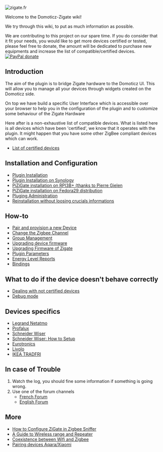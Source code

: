 ![zigate.fr](https://github.com/pipiche38/Domoticz-Zigate-Wiki/blob/master/Images/ZiGate.png)

Welcome to the Domoticz-Zigate wiki!

We try through this wiki, to put as much information as possible. 

We are contributing to this project on our spare time. If you do consider that it fit your needs, you would like to get more devices certified or tested, please feel free to donate, the amount will be dedicated to purchase new equipments and increase the list of compatible/certified devices.
[![PayPal donate](https://camo.githubusercontent.com/d5d24e33e2f4b6fe53987419a21b203c03789a8f/68747470733a2f2f696d672e736869656c64732e696f2f62616467652f446f6e6174652d50617950616c2d677265656e2e737667)](https://paypal.me/pipiche)

## Introduction
The aim of the plugin is to bridge Zigate hardware to the Domoticz UI. This will allow you to manage all your devices through widgets created on the Domoticz side.

On top we have build a specific User Interface which is accessible over your browser to help you in the configuration of the plugin and to customize some behaviour of the Zigate Hardware

Here after is a non-exhaustive list of compatible devices. What is listed here is all devices which have been 'certified', we know that it operates with the plugin. It might happen that you have some other ZigBee compliant devices which can work.
* [List of certified devices](https://github.com/pipiche38/Domoticz-Zigate-Wiki/blob/master/en-eng/Compatible-Devices.md)

## Installation and Configuration

* [Plugin Installation](https://github.com/pipiche38/Domoticz-Zigate-Wiki/blob/master/en-eng/Plugin-Installation.md)
* [Plugin Installation on Synology](https://github.com/pipiche38/Domoticz-Zigate-Wiki/blob/master/en-eng/Plugin-Installation-on-Synology-NAS.md)
* [PiZiGate installation on RPI3B+ (thanks to Pierre Gielen](https://github.com/pipiche38/Domoticz-Zigate-Wiki/blob/master/en-eng/PiZigate-RPI3B%2B-Cookbook.md)
* [PiZiGate installation on Fedora29 distribution](https://github.com/pipiche38/Domoticz-Zigate-Wiki/blob/master/en-eng/PiZigate_on_Fedora.md)
* [Pluging Administration](https://github.com/pipiche38/Domoticz-Zigate-Wiki/blob/master/en-eng/WebUserInterfaceNavigation.md)
* [Reinstallation without loosing crucials informations](https://github.com/pipiche38/Domoticz-Zigate-Wiki/blob/master/en-eng/reinstall.md)


## How-to

* [Pair and provision a new Device](https://github.com/pipiche38/Domoticz-Zigate-Wiki/blob/master/en-eng/PairingDevice.md)
* [Change the Zigbee Channel](https://github.com/pipiche38/Domoticz-Zigate-Wiki/blob/master/en-eng/Channel_Setting.md)
* [Group Management](https://github.com/pipiche38/Domoticz-Zigate-Wiki/blob/master/en-eng/Group-Management.md)
* [Upgrading device firmware](https://github.com/pipiche38/Domoticz-Zigate-Wiki/blob/master/en-eng/Device-Firmware-Update.md)
* [Upgrading Firmware of Zigate](https://github.com/pipiche38/Domoticz-Zigate-Wiki/blob/master/en-eng/Zigate-flash-firmware.md)
* [Plugin Parameters](https://github.com/pipiche38/Domoticz-Zigate-Wiki/blob/master/en-eng/PluginConf.json.md)
* [Energy Level Reports](https://github.com/pipiche38/Domoticz-Zigate-Wiki/blob/master/en-eng/EnergyLevels.md)
* [Bindings](https://github.com/pipiche38/Domoticz-Zigate-Wiki/blob/master/en-eng/Binding_Legrand.md)

## What to do if the device doesn't behave correctly

* [Dealing with not certified devices](https://github.com/pipiche38/Domoticz-Zigate-Wiki/blob/master/en-eng/Dealing-with-none-certified-device.md)
* [Debug mode](https://github.com/pipiche38/Domoticz-Zigate-Wiki/blob/master/en-eng/Plugin-debuging-mode.md)

## Devices specifics

* [Legrand Netatmo](https://github.com/pipiche38/Domoticz-Zigate-Wiki/blob/master/en-eng/Legrand-Netatmo-corner.md)
* [Profalux](https://github.com/pipiche38/Domoticz-Zigate-Wiki/blob/master/en-eng/Profalux-corner.md)
* [Schneider Wiser](https://github.com/pipiche38/Domoticz-Zigate-Wiki/blob/master/en-eng/Schneider_Wiser_Corner.md)
* [Schneider Wiser: How to Setup](https://github.com/pipiche38/Domoticz-Zigate-Wiki/blob/master/en-eng/Wiser-Setup.md)
* [Eurotronics](https://github.com/pipiche38/Domoticz-Zigate-Wiki/blob/master/en-eng/Eurotronics-corner.md)
* [Livolo](https://github.com/pipiche38/Domoticz-Zigate-Wiki/blob/master/en-eng/Livolo-corner.md)
* [IKEA TRADFRI](https://github.com/pipiche38/Domoticz-Zigate-Wiki/blob/master/en-eng/IKEA-Tradfri-corner.md)


## In case of Trouble

1. Watch the log, you should fine some information if something is going wrong.
1. Use one of the forum channels
   * [French Forum](https://easydomoticz.com/forum/viewforum.php?f=28)
   * [English Forum](https://www.domoticz.com/forum/viewforum.php?f=68)

## More 

* [How to Configure ZiGate in Zigbee Sniffer](https://github.com/pipiche38/Domoticz-Zigate-Wiki/blob/master/en-eng/Zigate-Sniffer.md)
* [A Guide to Wireless range and Repeater](https://support.smartthings.com/hc/en-us/articles/209963206-A-guide-to-wireless-range-and-repeaters)
* [Coexistence between Wifi and Zigbee](https://github.com/pipiche38/Domoticz-Zigate-Wiki/blob/master/en-eng/Co-existence-of-IEEE-802.15.4-at-2.4-GHz-and-Zigbee.md)
* [Pairing devices Aqara/Xiaomi](https://community.hubitat.com/t/xiaomi-aqara-devices-pairing-keeping-them-connected/623)

